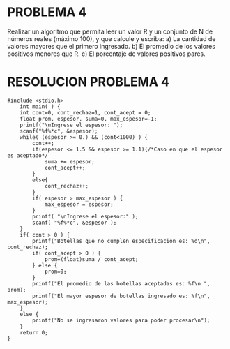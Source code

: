 # PROBLEMA 4

Realizar un algoritmo que permita leer un valor R y un conjunto de N de números reales (máximo 
100), y que calcule y escriba: 
a) La cantidad de valores mayores que el primero ingresado. 
b) El promedio de los valores positivos menores que R. 
c) El porcentaje de valores positivos pares.

# RESOLUCION PROBLEMA 4
    #include <stdio.h>
        int main( ) {
        int cont=0, cont_rechaz=1, cont_acept = 0;
        float prom, espesor, suma=0, max_espesor=-1;
        printf("\nIngrese el espesor: ");
        scanf("%f%*c", &espesor);
        while( (espesor >= 0.) && (cont<1000) ) {
            cont++;
            if(espesor <= 1.5 && espesor >= 1.1){/*Caso en que el espesor es aceptado*/
                suma += espesor;
                cont_acept++;
            }
            else{
                cont_rechaz++;
            }
            if( espesor > max_espesor ) {
                max_espesor = espesor;
            }
            printf( "\nIngrese el espesor:" );
            scanf( "%f%*c", &espesor );
        }
        if( cont > 0 ) {
            printf("Botellas que no cumplen especificacion es: %d\n", cont_rechaz);
            if( cont_acept > 0 ) {
                prom=(float)suma / cont_acept;
            } else {
                prom=0;
            }
            printf("El promedio de las botellas aceptadas es: %f\n ", prom);
            printf("El mayor espesor de botellas ingresado es: %f\n", max_espesor);
        }
        else {
            printf("No se ingresaron valores para poder procesar\n");
        }
        return 0;
    }
